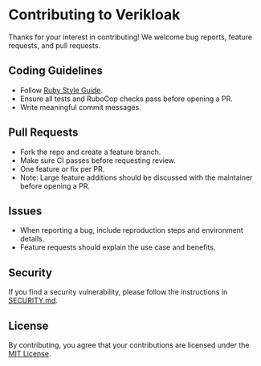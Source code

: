 # Contributing to Verikloak

Thanks for your interest in contributing!
We welcome bug reports, feature requests, and pull requests.

## Coding Guidelines

- Follow [Ruby Style Guide](https://rubystyle.guide/).
- Ensure all tests and RuboCop checks pass before opening a PR.
- Write meaningful commit messages.

## Pull Requests

- Fork the repo and create a feature branch.
- Make sure CI passes before requesting review.
- One feature or fix per PR.
- Note: Large feature additions should be discussed with the maintainer before opening a PR.

## Issues

- When reporting a bug, include reproduction steps and environment details.
- Feature requests should explain the use case and benefits.

## Security

If you find a security vulnerability, please follow the instructions in [SECURITY.md](SECURITY.md).

## License

By contributing, you agree that your contributions are licensed under the [MIT License](LICENSE).